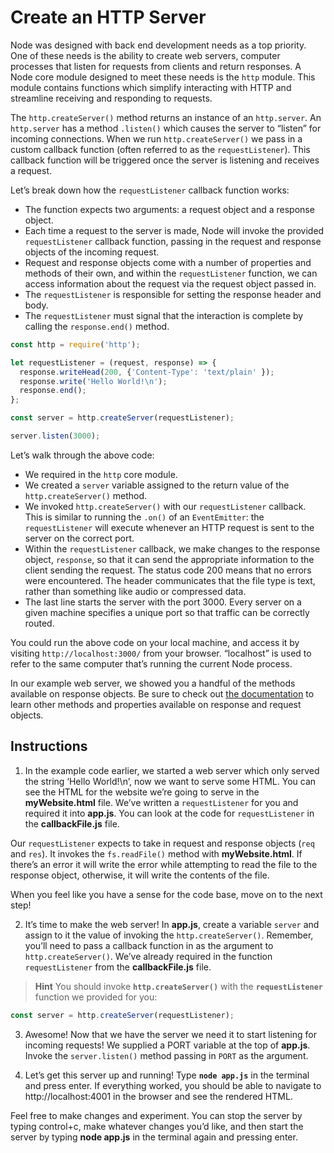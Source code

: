 # Create an HTTP Server

Node was designed with back end development needs as a top priority. One of these needs is the ability to create web servers, computer processes that listen for requests from clients and return responses. A Node core module designed to meet these needs is the ``http`` module. This module contains functions which simplify interacting with HTTP and streamline receiving and responding to requests.

The ``http.createServer()`` method returns an instance of an ``http.server``. An ``http.server`` has a method ``.listen()`` which causes the server to “listen” for incoming connections. When we run ``http.createServer()`` we pass in a custom callback function (often referred to as the ``requestListener``). This callback function will be triggered once the server is listening and receives a request.

Let’s break down how the ``requestListener`` callback function works:

- The function expects two arguments: a request object and a response object.
- Each time a request to the server is made, Node will invoke the provided ``requestListener`` callback function, passing in the request and response objects of the incoming request.
- Request and response objects come with a number of properties and methods of their own, and within the ``requestListener`` function, we can access information about the request via the request object passed in.
- The ``requestListener`` is responsible for setting the response header and body.
- The ``requestListener`` must signal that the interaction is complete by calling the ``response.end()`` method.

```javascript
const http = require('http');

let requestListener = (request, response) => {
  response.writeHead(200, {'Content-Type': 'text/plain' });
  response.write('Hello World!\n');
  response.end();
};

const server = http.createServer(requestListener);

server.listen(3000);
```

Let’s walk through the above code:

- We required in the ``http`` core module.
- We created a ``server`` variable assigned to the return value of the ``http.createServer()`` method.
- We invoked ``http.createServer()`` with our ``requestListener`` callback. This is similar to running the ``.on()`` of an ``EventEmitter``: the ``requestListener`` will execute whenever an HTTP request is sent to the server on the correct port.
- Within the ``requestListener`` callback, we make changes to the response object, ``response``, so that it can send the appropriate information to the client sending the request. The status code 200 means that no errors were encountered. The header communicates that the file type is text, rather than something like audio or compressed data.
- The last line starts the server with the port 3000. Every server on a given machine specifies a unique port so that traffic can be correctly routed.

You could run the above code on your local machine, and access it by visiting ``http://localhost:3000/`` from your browser. “localhost” is used to refer to the same computer that’s running the current Node process.

In our example web server, we showed you a handful of the methods available on response objects. Be sure to check out [the documentation](https://nodejs.org/api/http.html) to learn other methods and properties available on response and request objects.

## Instructions


1. In the example code earlier, we started a web server which only served the string ‘Hello World!\n’, now we want to serve some HTML. You can see the HTML for the website we’re going to serve in the **myWebsite.html** file. We’ve written a ``requestListener`` for you and required it into **app.js**. You can look at the code for ``requestListener`` in the **callbackFile.js** file.

Our ``requestListener`` expects to take in request and response objects (``req`` and ``res``). It invokes the ``fs.readFile()`` method with **myWebsite.html**. If there’s an error it will write the error while attempting to read the file to the response object, otherwise, it will write the contents of the file.

When you feel like you have a sense for the code base, move on to the next step!


2. It’s time to make the web server! In **app.js**, create a variable ``server`` and assign to it the value of invoking the ``http.createServer()``. Remember, you’ll need to pass a callback function in as the argument to ``http.createServer()``. We’ve already required in the function ``requestListener`` from the **callbackFile.js** file.

> **Hint**
You should invoke **``http.createServer()``** with the **``requestListener``** function we provided for you: 
```javascript
const server = http.createServer(requestListener);
```


3. Awesome! Now that we have the server we need it to start listening for incoming requests! We supplied a PORT variable at the top of **app.js**. Invoke the ``server.listen()`` method passing in ``PORT`` as the argument.


4. Let’s get this server up and running! Type **``node app.js``** in the terminal and press enter. If everything worked, you should be able to navigate to http://localhost:4001 in the browser and see the rendered HTML.

Feel free to make changes and experiment. You can stop the server by typing control+c, make whatever changes you’d like, and then start the server by typing **node app.js** in the terminal again and pressing enter.